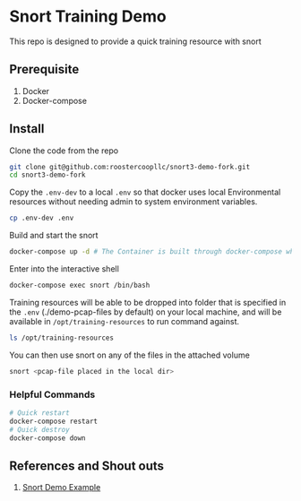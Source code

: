 # Snort Training Demo
This repo is designed to provide a quick training resource with snort

## Prerequisite
1. Docker
2. Docker-compose

## Install
Clone the code from the repo
```sh
git clone git@github.com:roostercoopllc/snort3-demo-fork.git
cd snort3-demo-fork
```

Copy the `.env-dev` to a local `.env` so that docker uses local Environmental resources without needing admin to system environment variables.
```sh
cp .env-dev .env
```

Build and start the snort 
```sh
docker-compose up -d # The Container is built through docker-compose which is a little nicer
```

Enter into the interactive shell
```sh
docker-compose exec snort /bin/bash
```

Training resources will be able to be dropped into folder that is specified in the `.env` (./demo-pcap-files by default) on your local machine, and will be available in `/opt/training-resources` to run command against.
```sh
ls /opt/training-resources
```

You can then use snort on any of the files in the attached volume
```sh
snort <pcap-file placed in the local dir>
```

### Helpful Commands
```sh
# Quick restart 
docker-compose restart
# Quick destroy
docker-compose down
```
## References and Shout outs
1. [Snort Demo Example](https://github.com/snort3/snort3_demo)